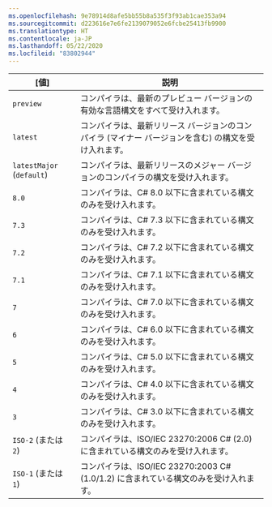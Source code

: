```yaml
---
ms.openlocfilehash: 9e78914d8afe5bb55b8a535f3f93ab1cae353a94
ms.sourcegitcommit: d223616e7e6fe2139079052e6fcbe25413fb9900
ms.translationtype: HT
ms.contentlocale: ja-JP
ms.lasthandoff: 05/22/2020
ms.locfileid: "83802944"
---
```

| [値]                     | 説明                                                                                                 |
|---------------------------|---------------------------------------------------------------------------------------------------------|
| `preview`                 | コンパイラは、最新のプレビュー バージョンの有効な言語構文をすべて受け入れます。                         |
| `latest`                  | コンパイラは、最新リリース バージョンのコンパイラ (マイナー バージョンを含む) の構文を受け入れます。 |
| `latestMajor` (`default`) | コンパイラは、最新リリースのメジャー バージョンのコンパイラの構文を受け入れます。                     |
| `8.0`                     | コンパイラは、C# 8.0 以下に含まれている構文のみを受け入れます。                                   |
| `7.3`                     | コンパイラは、C# 7.3 以下に含まれている構文のみを受け入れます。                                   |
| `7.2`                     | コンパイラは、C# 7.2 以下に含まれている構文のみを受け入れます。                                   |
| `7.1`                     | コンパイラは、C# 7.1 以下に含まれている構文のみを受け入れます。                                   |
| `7`                       | コンパイラは、C# 7.0 以下に含まれている構文のみを受け入れます。                                   |
| `6`                       | コンパイラは、C# 6.0 以下に含まれている構文のみを受け入れます。                                   |
| `5`                       | コンパイラは、C# 5.0 以下に含まれている構文のみを受け入れます。                                   |
| `4`                       | コンパイラは、C# 4.0 以下に含まれている構文のみを受け入れます。                                   |
| `3`                       | コンパイラは、C# 3.0 以下に含まれている構文のみを受け入れます。                                   |
| `ISO-2` (または `2`)          | コンパイラは、ISO/IEC 23270:2006 C# (2.0) に含まれている構文のみを受け入れます。                       |
| `ISO-1` (または `1`)          | コンパイラは、ISO/IEC 23270:2003 C# (1.0/1.2) に含まれている構文のみを受け入れます。                   |
